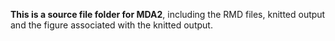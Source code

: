 **This is a source file folder for MDA2**, including the RMD files, knitted output and the figure associated with the knitted output. 

